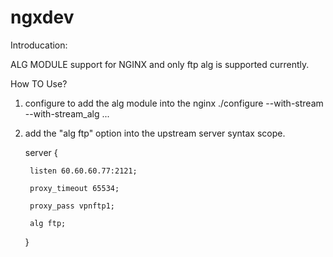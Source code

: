 # ngxdev
Introducation:

ALG MODULE support for NGINX and only ftp alg is supported currently.

How TO Use?
1) configure to add the alg module into the nginx
  ./configure --with-stream --with-stream_alg ...
2) add the "alg ftp" option into the upstream server syntax scope.
   
   server {
   
        listen 60.60.60.77:2121;
        
        proxy_timeout 65534;
        
        proxy_pass vpnftp1;
        
        alg ftp;
        
    }

